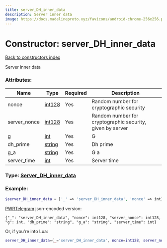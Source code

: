 ```yaml
---
title: server_DH_inner_data
description: Server inner data
image: https://docs.madelineproto.xyz/favicons/android-chrome-256x256.png
---
```

# Constructor: server\_DH\_inner\_data  
[Back to constructors index](index.md)



Server inner data

### Attributes:

| Name     |    Type       | Required | Description |
|----------|---------------|----------|-------------|
|nonce|[int128](../types/int128.md) | Yes|Random number for cryptographic security|
|server\_nonce|[int128](../types/int128.md) | Yes|Random number for cryptographic security, given by server|
|g|[int](../types/int.md) | Yes|G|
|dh\_prime|[string](../types/string.md) | Yes|Dh prime|
|g\_a|[string](../types/string.md) | Yes|G a|
|server\_time|[int](../types/int.md) | Yes|Server time|



### Type: [Server\_DH\_inner\_data](../types/Server_DH_inner_data.md)


### Example:

```php
$server_DH_inner_data = ['_' => 'server_DH_inner_data', 'nonce' => int128, 'server_nonce' => int128, 'g' => int, 'dh_prime' => 'string', 'g_a' => 'string', 'server_time' => int];
```  

[PWRTelegram](https://pwrtelegram.xyz) json-encoded version:

```
{"_": "server_DH_inner_data", "nonce": int128, "server_nonce": int128, "g": int, "dh_prime": "string", "g_a": "string", "server_time": int}
```


Or, if you're into Lua:

```lua
server_DH_inner_data={_='server_DH_inner_data', nonce=int128, server_nonce=int128, g=int, dh_prime='string', g_a='string', server_time=int}

```



